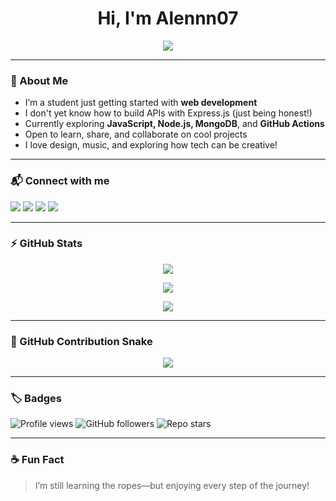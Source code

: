 <h1 align="center">Hi, I'm Alennn07</h1>

<p align="center">
  <img src="https://readme-typing-svg.herokuapp.com?font=Fira+Code&size=22&pause=1000&center=true&width=435&lines=Passionate+about+learning;Lover+of+tech+and+design;Still+figuring+it+all+out..." />
</p>

---

### 🌱 About Me
- I’m a student just getting started with **web development**
- I don't yet know how to build APIs with Express.js (just being honest!)
- Currently exploring **JavaScript, Node.js, MongoDB**, and **GitHub Actions**
- Open to learn, share, and collaborate on cool projects
- I love design, music, and exploring how tech can be creative!

---

### 📬 Connect with me

<p align="left">
  <a href="mailto:work.with.alen07@gmail.com.com"><img src="https://img.shields.io/badge/Email-D14836?style=for-the-badge&logo=gmail&logoColor=white"/></a>
  <a href="https://github.com/Alennn07"><img src="https://img.shields.io/badge/GitHub-181717?style=for-the-badge&logo=github&logoColor=white"/></a>
  <a href="https://www.linkedin.com/in/alen-francis-8994b6333/"><img src="https://img.shields.io/badge/LinkedIn-0077B5?style=for-the-badge&logo=linkedin&logoColor=white"/></a>
  <a href="https://x.com/Alennn_07"><img src="https://img.shields.io/badge/X-black?style=for-the-badge&logo=twitter&logoColor=white"/></a>
</p>

---

### ⚡ GitHub Stats

<p align="center">
  <img src="https://github-readme-stats.vercel.app/api?username=Alennn07&show_icons=true&theme=tokyonight" />
</p>

<p align="center">
  <img src="https://github-readme-streak-stats.herokuapp.com/?user=Alennn07&theme=tokyonight" />
</p>

<p align="center">
  <img src="https://github-readme-stats.vercel.app/api/top-langs/?username=Alennn07&layout=compact&theme=tokyonight" />
</p>

---

### 🐍 GitHub Contribution Snake

<p align="center">
  <img src="https://raw.githubusercontent.com/Alennn07/Alennn07/output/github-contribution-grid-snake.svg" />
</p>

---

### 🏷️ Badges

![Profile views](https://komarev.com/ghpvc/?username=Alennn07&color=blueviolet&style=flat)
![GitHub followers](https://img.shields.io/github/followers/Alennn07?label=Follow&style=social)
![Repo stars](https://img.shields.io/github/stars/Alennn07?style=social)

---

### ☕ Fun Fact
> I’m still learning the ropes—but enjoying every step of the journey!
